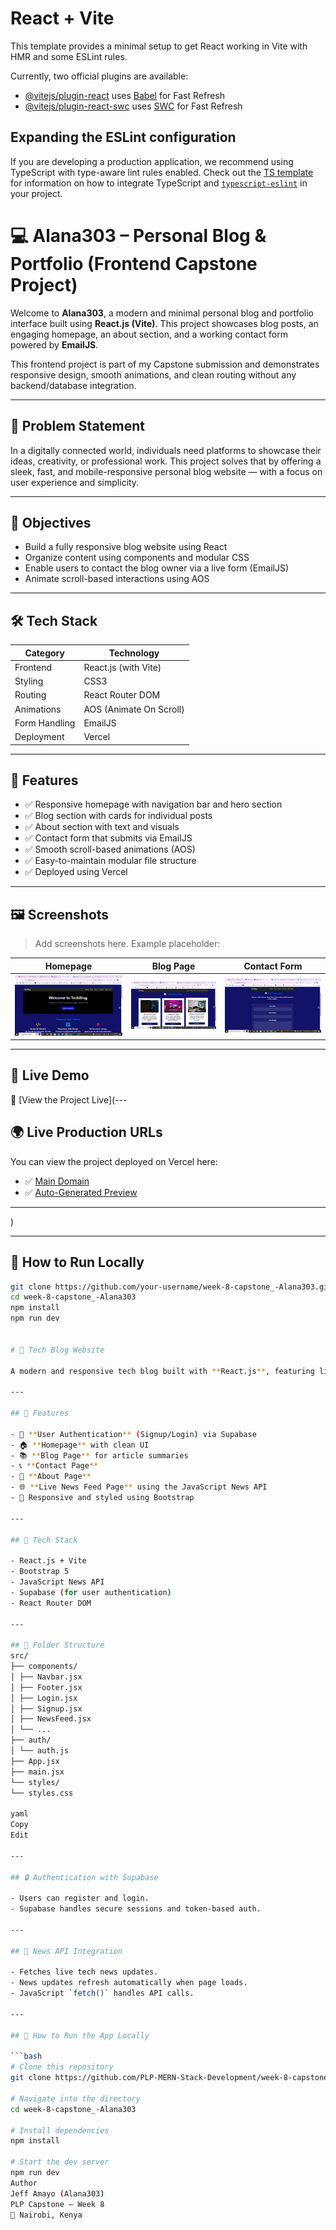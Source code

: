 # React + Vite

This template provides a minimal setup to get React working in Vite with HMR and some ESLint rules.

Currently, two official plugins are available:

- [@vitejs/plugin-react](https://github.com/vitejs/vite-plugin-react/blob/main/packages/plugin-react) uses [Babel](https://babeljs.io/) for Fast Refresh
- [@vitejs/plugin-react-swc](https://github.com/vitejs/vite-plugin-react/blob/main/packages/plugin-react-swc) uses [SWC](https://swc.rs/) for Fast Refresh

## Expanding the ESLint configuration

If you are developing a production application, we recommend using TypeScript with type-aware lint rules enabled. Check out the [TS template](https://github.com/vitejs/vite/tree/main/packages/create-vite/template-react-ts) for information on how to integrate TypeScript and [`typescript-eslint`](https://typescript-eslint.io) in your project.


# 💻 Alana303 – Personal Blog & Portfolio (Frontend Capstone Project)

Welcome to **Alana303**, a modern and minimal personal blog and portfolio interface built using **React.js (Vite)**. This project showcases blog posts, an engaging homepage, an about section, and a working contact form powered by **EmailJS**.

This frontend project is part of my Capstone submission and demonstrates responsive design, smooth animations, and clean routing without any backend/database integration.

---

## 🧠 Problem Statement

In a digitally connected world, individuals need platforms to showcase their ideas, creativity, or professional work. This project solves that by offering a sleek, fast, and mobile-responsive personal blog website — with a focus on user experience and simplicity.

---

## 🎯 Objectives

- Build a fully responsive blog website using React
- Organize content using components and modular CSS
- Enable users to contact the blog owner via a live form (EmailJS)
- Animate scroll-based interactions using AOS

---

## 🛠️ Tech Stack

| Category        | Technology         |
|-----------------|--------------------|
| Frontend        | React.js (with Vite) |
| Styling         | CSS3               |
| Routing         | React Router DOM   |
| Animations      | AOS (Animate On Scroll) |
| Form Handling   | EmailJS            |
| Deployment      | Vercel             |

---

## 📐 Features

- ✅ Responsive homepage with navigation bar and hero section
- ✅ Blog section with cards for individual posts
- ✅ About section with text and visuals
- ✅ Contact form that submits via EmailJS
- ✅ Smooth scroll-based animations (AOS)
- ✅ Easy-to-maintain modular file structure
- ✅ Deployed using Vercel

---

## 🖼️ Screenshots

> Add screenshots here. Example placeholder:

| Homepage | Blog Page | Contact Form |
|----------|-----------|--------------|
| ![home](./public/images/image9.png) | ![blog](./public/images/image10.png) | ![contact](./public/images/image11.png) |

---

## 🚀 Live Demo

🔗 [View the Project Live](---

## 🌍 Live Production URLs

You can view the project deployed on Vercel here:

- ✅ [Main Domain](https://tech-blog-site-peach.vercel.app)
- ✅ [Auto-Generated Preview](https://tech-blog-site-ig76zyhuo-jeff-amayos-projects.vercel.app)

---
)

---

## 🧪 How to Run Locally

```bash
git clone https://github.com/your-username/week-8-capstone_-Alana303.git
cd week-8-capstone_-Alana303
npm install
npm run dev


# 📰 Tech Blog Website

A modern and responsive tech blog built with **React.js**, featuring live global tech news integration via the News API. It supports **user registration and login**, powered by **Supabase** authentication.

---

## 🚀 Features

- 🔐 **User Authentication** (Signup/Login) via Supabase
- 🏠 **Homepage** with clean UI
- 📚 **Blog Page** for article summaries
- 📞 **Contact Page**
- 📖 **About Page**
- 🌐 **Live News Feed Page** using the JavaScript News API
- 🌙 Responsive and styled using Bootstrap

---

## 🧰 Tech Stack

- React.js + Vite
- Bootstrap 5
- JavaScript News API
- Supabase (for user authentication)
- React Router DOM

---

## 📁 Folder Structure
src/
├── components/
│ ├── Navbar.jsx
│ ├── Footer.jsx
│ ├── Login.jsx
│ ├── Signup.jsx
│ ├── NewsFeed.jsx
│ └── ...
├── auth/
│ └── auth.js
├── App.jsx
├── main.jsx
└── styles/
└── styles.css

yaml
Copy
Edit

---

## 🔒 Authentication with Supabase

- Users can register and login.
- Supabase handles secure sessions and token-based auth.

---

## 📡 News API Integration

- Fetches live tech news updates.
- News updates refresh automatically when page loads.
- JavaScript `fetch()` handles API calls.

---

## 🧪 How to Run the App Locally

```bash
# Clone this repository
git clone https://github.com/PLP-MERN-Stack-Development/week-8-capstone_-Alana303.git

# Navigate into the directory
cd week-8-capstone_-Alana303

# Install dependencies
npm install

# Start the dev server
npm run dev
Author
Jeff Amayo (Alana303)
PLP Capstone — Week 8
📍 Nairobi, Kenya